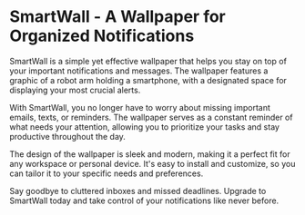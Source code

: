 <!--
Write me markdown content of website with wallpaper:

"A wallpaper featuring a simple graphic of a robot arm holding a smartphone, with a space for placing important notifications or messages."

The header of the page should not be copy of the text but rather a real content of the website which is using this wallpaper.
-->

<!--font:Poppins-->

# SmartWall - A Wallpaper for Organized Notifications

SmartWall is a simple yet effective wallpaper that helps you stay on top of your important notifications and messages. The wallpaper features a graphic of a robot arm holding a smartphone, with a designated space for displaying your most crucial alerts.

With SmartWall, you no longer have to worry about missing important emails, texts, or reminders. The wallpaper serves as a constant reminder of what needs your attention, allowing you to prioritize your tasks and stay productive throughout the day.

The design of the wallpaper is sleek and modern, making it a perfect fit for any workspace or personal device. It's easy to install and customize, so you can tailor it to your specific needs and preferences.

Say goodbye to cluttered inboxes and missed deadlines. Upgrade to SmartWall today and take control of your notifications like never before.
